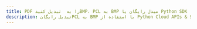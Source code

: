 ---title: PDF را به  تبدیل کنیدBMP، PCL به BMP مبدل رایگان یا Python SDKdescription: تبدیل رایگانPCL به BMP با استفاده از Python Cloud APIs & SDK همچنین اسناد PDF را در Cloud ایجاد، ویرایش و رندر کنید.---
